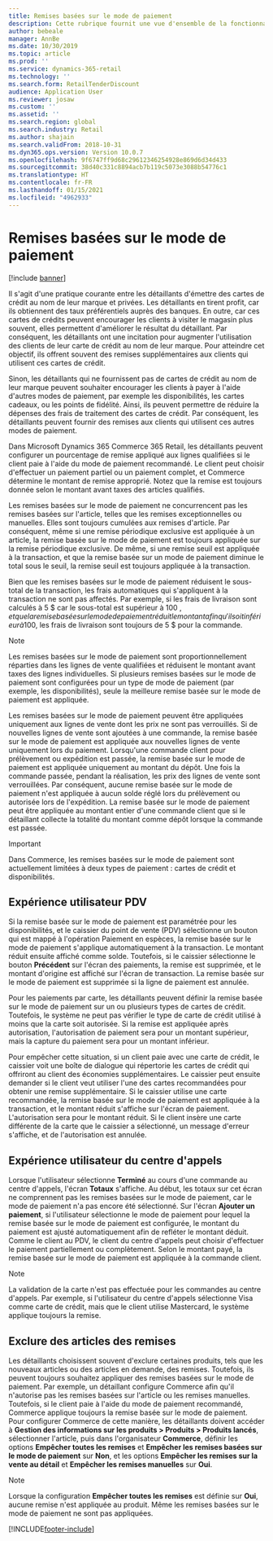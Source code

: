 ```yaml
---
title: Remises basées sur le mode de paiement
description: Cette rubrique fournit une vue d'ensemble de la fonctionnalité qui permet aux détaillants de configurer des remises pour les modes de paiement spécifiques.
author: bebeale
manager: AnnBe
ms.date: 10/30/2019
ms.topic: article
ms.prod: ''
ms.service: dynamics-365-retail
ms.technology: ''
ms.search.form: RetailTenderDiscount
audience: Application User
ms.reviewer: josaw
ms.custom: ''
ms.assetid: ''
ms.search.region: global
ms.search.industry: Retail
ms.author: shajain
ms.search.validFrom: 2018-10-31
ms.dyn365.ops.version: Version 10.0.7
ms.openlocfilehash: 9f6747ff9d68c29612346254928e869d6d34d433
ms.sourcegitcommit: 38d40c331c8894acb7b119c5073e3088b54776c1
ms.translationtype: HT
ms.contentlocale: fr-FR
ms.lasthandoff: 01/15/2021
ms.locfileid: "4962933"
---
```

# <a name="tender-based-discounts"></a>Remises basées sur le mode de paiement

[!include [banner](includes/banner.md)]


Il s'agit d'une pratique courante entre les détaillants d'émettre des cartes de crédit au nom de leur marque et privées. Les détaillants en tirent profit, car ils obtiennent des taux préférentiels auprès des banques. En outre, car ces cartes de crédits peuvent encourager les clients à visiter le magasin plus souvent, elles permettent d'améliorer le résultat du détaillant. Par conséquent, les détaillants ont une incitation pour augmenter l'utilisation des clients de leur carte de crédit au nom de leur marque. Pour atteindre cet objectif, ils offrent souvent des remises supplémentaires aux clients qui utilisent ces cartes de crédit.

Sinon, les détaillants qui ne fournissent pas de cartes de crédit au nom de leur marque peuvent souhaiter encourager les clients à payer à l'aide d'autres modes de paiement, par exemple les disponibilités, les cartes cadeaux, ou les points de fidélité. Ainsi, ils peuvent permettre de réduire la dépenses des frais de traitement des cartes de crédit. Par conséquent, les détaillants peuvent fournir des remises aux clients qui utilisent ces autres modes de paiement.

Dans Microsoft Dynamics 365 Commerce 365 Retail, les détaillants peuvent configurer un pourcentage de remise appliqué aux lignes qualifiées si le client paie à l'aide du mode de paiement recommandé. Le client peut choisir d'effectuer un paiement partiel ou un paiement complet, et Commerce détermine le montant de remise approprié. Notez que la remise est toujours donnée selon le montant avant taxes des articles qualifiés.

Les remises basées sur le mode de paiement ne concurrencent pas les remises basées sur l'article, telles que les remises exceptionnelles ou manuelles. Elles sont toujours cumulées aux remises d'article. Par conséquent, même si une remise périodique exclusive est appliquée à un article, la remise basée sur le mode de paiement est toujours appliquée sur la remise périodique exclusive. De même, si une remise seuil est appliquée à la transaction, et que la remise basée sur un mode de paiement diminue le total sous le seuil, la remise seuil est toujours appliquée à la transaction.

Bien que les remises basées sur le mode de paiement réduisent le sous-total de la transaction, les frais automatiques qui s'appliquent à la transaction ne sont pas affectés. Par exemple, si les frais de livraison sont calculés à 5 $ car le sous-total est supérieur à 100 $, et que la remise basée sur le mode de paiement réduit le montant afin qu'il soit inférieur à 100 $, les frais de livraison sont toujours de 5 $ pour la commande.


> [!NOTE]
> Les remises basées sur le mode de paiement sont proportionnellement réparties dans les lignes de vente qualifiées et réduisent le montant avant taxes des lignes individuelles. Si plusieurs remises basées sur le mode de paiement sont configurées pour un type de mode de paiement (par exemple, les disponibilités), seule la meilleure remise basée sur le mode de paiement est appliquée.

Les remises basées sur le mode de paiement peuvent être appliquées uniquement aux lignes de vente dont les prix ne sont pas verrouillés. Si de nouvelles lignes de vente sont ajoutées à une commande, la remise basée sur le mode de paiement est appliquée aux nouvelles lignes de vente uniquement lors du paiement. Lorsqu'une commande client pour prélèvement ou expédition est passée, la remise basée sur le mode de paiement est appliquée uniquement au montant du dépôt. Une fois la commande passée, pendant la réalisation, les prix des lignes de vente sont verrouillées. Par conséquent, aucune remise basée sur le mode de paiement n'est appliquée à aucun solde réglé lors du prélèvement ou autorisée lors de l'expédition. La remise basée sur le mode de paiement peut être appliquée au montant entier d'une commande client que si le détaillant collecte la totalité du montant comme dépôt lorsque la commande est passée.

> [!IMPORTANT]
> Dans Commerce, les remises basées sur le mode de paiement sont actuellement limitées à deux types de paiement : cartes de crédit et disponibilités.

## <a name="pos-user-experience"></a>Expérience utilisateur PDV

Si la remise basée sur le mode de paiement est paramétrée pour les disponibilités, et le caissier du point de vente (PDV) sélectionne un bouton qui est mappé à l'opération Paiement en espèces, la remise basée sur le mode de paiement s'applique automatiquement à la transaction. Le montant réduit ensuite affiché comme solde. Toutefois, si le caissier sélectionne le bouton **Précédent** sur l'écran des paiements, la remise est supprimée, et le montant d'origine est affiché sur l'écran de transaction. La remise basée sur le mode de paiement est supprimée si la ligne de paiement est annulée.

Pour les paiements par carte, les détaillants peuvent définir la remise basée sur le mode de paiement sur un ou plusieurs types de cartes de crédit. Toutefois, le système ne peut pas vérifier le type de carte de crédit utilisé à moins que la carte soit autorisée. Si la remise est appliquée après autorisation, l'autorisation de paiement sera pour un montant supérieur, mais la capture du paiement sera pour un montant inférieur.

Pour empêcher cette situation, si un client paie avec une carte de crédit, le caissier voit une boîte de dialogue qui répertorie les cartes de crédit qui offriront au client des économies supplémentaires. Le caissier peut ensuite demander si le client veut utiliser l'une des cartes recommandées pour obtenir une remise supplémentaire. Si le caissier utilise une carte recommandée, la remise basée sur le mode de paiement est appliquée à la transaction, et le montant réduit s'affiche sur l'écran de paiement. L'autorisation sera pour le montant réduit. Si le client insère une carte différente de la carte que le caissier a sélectionné, un message d'erreur s'affiche, et de l'autorisation est annulée.


## <a name="call-center-user-experience"></a>Expérience utilisateur du centre d'appels

Lorsque l'utilisateur sélectionne **Terminé** au cours d'une commande au centre d'appels, l'écran **Totaux** s'affiche. Au début, les totaux sur cet écran ne comprennent pas les remises basées sur le mode de paiement, car le mode de paiement n'a pas encore été sélectionné. Sur l'écran **Ajouter un paiement**, si l'utilisateur sélectionne le mode de paiement pour lequel la remise basée sur le mode de paiement est configurée, le montant du paiement est ajusté automatiquement afin de refléter le montant déduit. Comme le client au PDV, le client du centre d'appels peut choisir d'effectuer le paiement partiellement ou complètement. Selon le montant payé, la remise basée sur le mode de paiement est appliquée à la commande client.

> [!NOTE]
> La validation de la carte n'est pas effectuée pour les commandes au centre d'appels. Par exemple, si l'utilisateur du centre d'appels sélectionne Visa comme carte de crédit, mais que le client utilise Mastercard, le système applique toujours la remise.

## <a name="exclude-items-from-discounts"></a>Exclure des articles des remises

Les détaillants choisissent souvent d'exclure certaines produits, tels que les nouveaux articles ou des articles en demande, des remises. Toutefois, ils peuvent toujours souhaitez appliquer des remises basées sur le mode de paiement. Par exemple, un détaillant configure Commerce afin qu'il n'autorise pas les remises basées sur l'article ou les remises manuelles. Toutefois, si le client paie à l'aide du mode de paiement recommandé, Commerce applique toujours la remise basée sur le mode de paiement. Pour configurer Commerce de cette manière, les détaillants doivent accéder à **Gestion des informations sur les produits > Produits > Produits lancés**, sélectionner l'article, puis dans l'organisateur **Commerce**, définir les options **Empêcher toutes les remises** et **Empêcher les remises basées sur le mode de paiement** sur **Non**, et les options **Empêcher les remises sur la vente au détail** et **Empêcher les remises manuelles** sur **Oui**.

> [!NOTE]
> Lorsque la configuration **Empêcher toutes les remises** est définie sur **Oui**, aucune remise n'est appliquée au produit. Même les remises basées sur le mode de paiement ne sont pas appliquées.


[!INCLUDE[footer-include](../includes/footer-banner.md)]